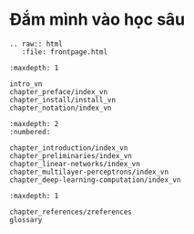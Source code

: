 Đắm mình vào học sâu
========================

```eval_rst
.. raw:: html
   :file: frontpage.html
```

```toc
:maxdepth: 1

intro_vn
chapter_preface/index_vn
chapter_install/install_vn
chapter_notation/index_vn
```

```toc
:maxdepth: 2
:numbered:

chapter_introduction/index_vn
chapter_preliminaries/index_vn
chapter_linear-networks/index_vn
chapter_multilayer-perceptrons/index_vn
chapter_deep-learning-computation/index_vn
```

```toc
:maxdepth: 1

chapter_references/zreferences
glossary
```
